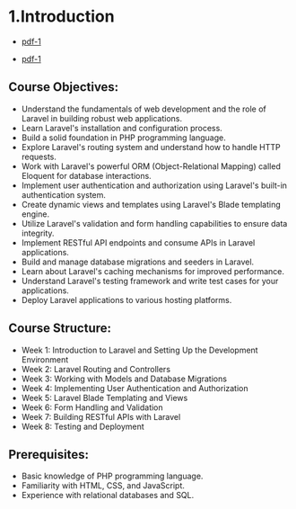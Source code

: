 # 1.Introduction

- [pdf-1](./1.%20Course%20Overview.pdf)

- [pdf-1](./2.%20Introduction%20To%20Laravel.pdf)

## Course Objectives:

- Understand the fundamentals of web development and the role of Laravel in building robust web applications.
- Learn Laravel's installation and configuration process.
- Build a solid foundation in PHP programming language.
- Explore Laravel's routing system and understand how to handle HTTP requests.
- Work with Laravel's powerful ORM (Object-Relational Mapping) called Eloquent for database interactions.
- Implement user authentication and authorization using Laravel's built-in authentication system.
- Create dynamic views and templates using Laravel's Blade templating engine.
- Utilize Laravel's validation and form handling capabilities to ensure data integrity.
- Implement RESTful API endpoints and consume APIs in Laravel applications.
- Build and manage database migrations and seeders in Laravel.
- Learn about Laravel's caching mechanisms for improved performance.
- Understand Laravel's testing framework and write test cases for your applications.
- Deploy Laravel applications to various hosting platforms.

## Course Structure:

- Week 1: Introduction to Laravel and Setting Up the Development Environment
- Week 2: Laravel Routing and Controllers
- Week 3: Working with Models and Database Migrations
- Week 4: Implementing User Authentication and Authorization
- Week 5: Laravel Blade Templating and Views
- Week 6: Form Handling and Validation
- Week 7: Building RESTful APIs with Laravel
- Week 8: Testing and Deployment

## Prerequisites:

- Basic knowledge of PHP programming language.
- Familiarity with HTML, CSS, and JavaScript.
- Experience with relational databases and SQL.
